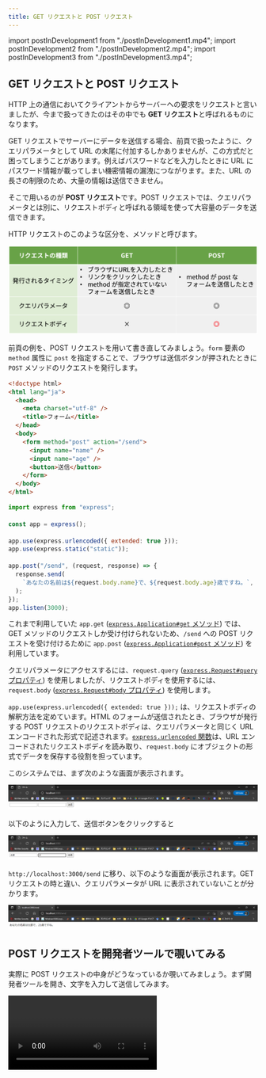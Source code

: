 ```yaml
---
title: GET リクエストと POST リクエスト
---
```


import postInDevelopment1 from "./postInDevelopment1.mp4";
import postInDevelopment2 from "./postInDevelopment2.mp4";
import postInDevelopment3 from "./postInDevelopment3.mp4";

## GET リクエストと POST リクエスト

HTTP 上の通信において<Term type="serverClient">クライアント</Term>から<Term type="serverClient">サーバー</Term>への要求を<Term type="httpRequestResponse">リクエスト</Term>と言いましたが、今まで扱ってきたのはその中でも **GET リクエスト**と呼ばれるものになります。

GET リクエストで<Term type="serverClient">サーバー</Term>にデータを送信する場合、前頁で扱ったように、<Term type="queryString">クエリパラメータ</Term>として URL の末尾に付加するしかありませんが、この方式だと困ってしまうことがあります。例えばパスワードなどを入力したときに URL にパスワード情報が載ってしまい機密情報の漏洩につながります。また、URL の長さの制限のため、大量の情報は送信できません。

そこで用いるのが **POST リクエスト**です。POST リクエストでは、<Term type="queryString">クエリパラメータ</Term>とは別に、<Term type="httpHeaderBody">リクエストボディ</Term>と呼ばれる領域を使って大容量のデータを送信できます。

HTTP リクエストのこのような区分を、<Term type="httpMethod" strong>メソッド</Term>と呼びます。

![HTTP メソッドの比較](./method-comparison.png)

前頁の例を、POST リクエストを用いて書き直してみましょう。`form` 要素の `method` 属性に `post` を指定することで、ブラウザは送信ボタンが押されたときに `POST` メソッドの<Term type="httpRequestResponse">リクエスト</Term>を発行します。

```html title="static/index.html"
<!doctype html>
<html lang="ja">
  <head>
    <meta charset="utf-8" />
    <title>フォーム</title>
  </head>
  <body>
    <form method="post" action="/send">
      <input name="name" />
      <input name="age" />
      <button>送信</button>
    </form>
  </body>
</html>
```

```javascript title="main.mjs"
import express from "express";

const app = express();

app.use(express.urlencoded({ extended: true }));
app.use(express.static("static"));

app.post("/send", (request, response) => {
  response.send(
    `あなたの名前は${request.body.name}で、${request.body.age}歳ですね。`,
  );
});
app.listen(3000);
```

<ViewSource url={import.meta.url} path="_samples/post-request" />

これまで利用していた `app.get` ([`express.Application#get` メソッド](https://expressjs.com/ja/api.html#app.get.method)) では、GET メソッドの<Term type="httpRequestResponse">リクエスト</Term>しか受け付けられないため、`/send` への POST リクエストを受け付けるために `app.post` ([`express.Application#post` メソッド](https://expressjs.com/ja/api.html#app.post.method)) を利用しています。

<p><Term type="queryString">クエリパラメータ</Term>にアクセスするには、<code>request.query</code> (<a href="https://expressjs.com/ja/api.html#req.query" ><code>express.Request#query</code> プロパティ</a>) を使用しましたが、<Term type="httpHeaderBody">リクエストボディ</Term>を使用するには、<code>request.body</code> (<a href="https://expressjs.com/ja/api.html#req.body" ><code>express.Request#body</code> プロパティ</a>) を使用します。</p>

`app.use(express.urlencoded({ extended: true }));` は、<Term type="httpHeaderBody">リクエストボディ</Term>の解釈方法を定めています。HTML のフォームが送信されたとき、ブラウザが発行する POST リクエストの<Term type="httpHeaderBody">リクエストボディ</Term>は、<Term type="queryString">クエリパラメータ</Term>と同じく URL エンコードされた形式で記述されます。[`express.urlencoded` 関数](https://expressjs.com/ja/api.html#express.urlencoded)は、URL エンコードされた<Term type="httpHeaderBody">リクエストボディ</Term>を読み取り、`request.body` にオブジェクトの形式でデータを保存する役割を担っています。

このシステムでは、まず次のような画面が表示されます。

![名前と年齢を入力１](postRequest1.png)

以下のように入力して、送信ボタンをクリックすると

![名前と年齢を入力２](postRequest2.png)

`http://localhost:3000/send` に移り、以下のような画面が表示されます。GET リクエストの時と違い、<Term type="queryString">クエリパラメータ</Term>が URL に表示されていないことが分かります。

![名前と年齢を入力３](postRequest3.png)

## POST リクエストを開発者ツールで覗いてみる

実際に POST リクエストの中身がどうなっているか覗いてみましょう。まず開発者ツールを開き、文字を入力して送信してみます。

<video src={postInDevelopment1} controls />

そして `name` 欄の `send` をクリックし、 `Headers` を選択すると `general` 欄の `Requested method` が `POST` になっています。また、 `Headers` の横にある `Payload` を選択し `Form data` を見ると、 `name` と `age` の情報が載っています。

<video src={postInDevelopment2} controls />

ここからさらに、`Form data` の横の `view source` や `view URL-encoded` も見てみましょう。すると URL エンコードされた<Term type="httpHeaderBody">リクエストボディ</Term>の中身を見ることができます。

<video src={postInDevelopment3} controls />

以上のようにして、POST リクエストの中身を覗くことができます。

![GETリクエストとPOSTリクエスト](requestAndResponse.png)

## 課題

古き良き掲示板システムを作ってみましょう。次のようなページを作成してください。

- `GET /`: 現在の投稿されているすべての記事を表示します。`/send` へ POST するためのフォームも同時に表示します。
- `POST /send`: リクエストボディに含まれている記事の内容を記録します。

:::tip ヒント

- イベントハンドラの外側に現在投稿されたデータを記録するための配列を用意しましょう。
- `GET /` では 配列の中身を一覧表示しましょう。フォームも忘れずに表示しましょう。
- `POST /send` に新しい投稿が来たら `Array#push` メソッドで配列に要素を追加しましょう。

:::

### 解答例

解答例は以下を参照してください。

<ViewSource url={import.meta.url} path="_samples/bulletin-board" />
